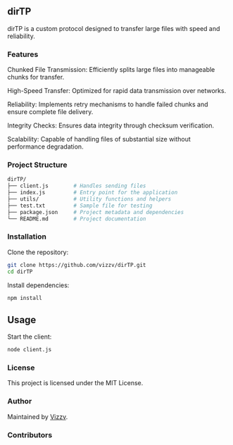 ## dirTP
dirTP is a custom protocol designed to transfer large files with speed and reliability.

### Features
Chunked File Transmission: Efficiently splits large files into manageable chunks for transfer.

High-Speed Transfer: Optimized for rapid data transmission over networks.

Reliability: Implements retry mechanisms to handle failed chunks and ensure complete file delivery.

Integrity Checks: Ensures data integrity through checksum verification.

Scalability: Capable of handling files of substantial size without performance degradation.

### Project Structure
```bash
dirTP/
├── client.js        # Handles sending files
├── index.js         # Entry point for the application
├── utils/           # Utility functions and helpers
├── test.txt         # Sample file for testing
├── package.json     # Project metadata and dependencies
└── README.md        # Project documentation
```
### Installation
Clone the repository:

```bash
git clone https://github.com/vizzv/dirTP.git
cd dirTP
```
Install dependencies:

```bash
npm install
```

## Usage
Start the client:

```bash
node client.js
```

### License
This project is licensed under the MIT License.

### Author
Maintained by [Vizzv](https://github.com/vizzv).

### Contributors

